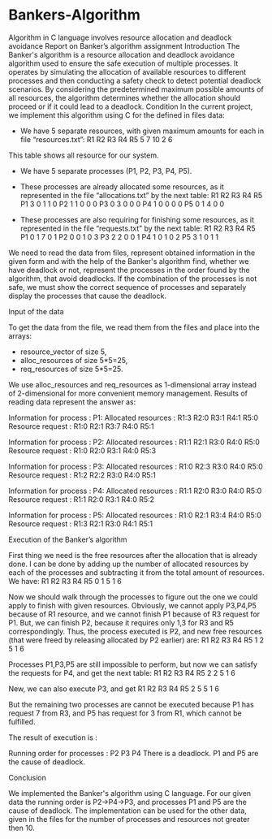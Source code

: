 # Bankers-Algorithm
Algorithm in C language involves resource allocation and deadlock avoidance
Report on Banker’s algorithm assignment
Introduction
The Banker's algorithm is a resource allocation and deadlock avoidance algorithm used to ensure the safe execution of multiple processes. It operates by simulating the allocation of available resources to different processes and then conducting a safety check to detect potential deadlock scenarios. By considering the predetermined maximum possible amounts of all resources, the algorithm determines whether the allocation should proceed or if it could lead to a deadlock.
Condition
In the current project, we implement this algorithm using C for the defined in files data:
-	We have 5 separate resources, with given maximum amounts for each in file “resources.txt”:
R1	R2	R3	R4	R5
5	7	10	2	6

This table shows all resource for our system.

-	We have 5 separate processes (P1, P2, P3, P4, P5).
-	These processes are already allocated some resources, as it represented in the file “allocations.txt” by the next table:
	R1	R2	R3	R4	R5
P1	3	0	1	1	0
P2	1	1	0	0	0
P3	0	3	0	0	0
P4	1	0	0	0	0
P5	0	1	4	0	0

-	These processes are also requiring for finishing some resources, as it represented in the file “requests.txt” by the next table:
	R1	R2	R3	R4	R5
P1	0	1	7	0	1
P2	0	0	1	0	3
P3	2	2	0	0	1
P4	1	0	1	0	2
P5	3	1	0	1	1

We need to read the data from files, represent obtained information in the given form and with the help of the Banker's algorithm find, whether we have deadlock or not, represent the processes in the order found by the algorithm, that avoid deadlocks. If the combination of the processes is not safe, we must show the correct sequence of processes and separately display the processes that cause the deadlock.

Input of the data

To get the data from the file, we read them from the files and place into the arrays: 
-	resource_vector of size 5,
-	alloc_resources of size 5*5=25,
-	req_resources of size 5*5=25.

We use alloc_resources and req_resources as 1-dimensional array instead of 2-dimensional for more convenient memory management.
Results of reading data represent the answer as:
 
Information for process : P1:
Allocated resources : R1:3 R2:0 R3:1 R4:1 R5:0
Resource request : R1:0 R2:1 R3:7 R4:0 R5:1

Information for process : P2:
Allocated resources : R1:1 R2:1 R3:0 R4:0 R5:0
Resource request : R1:0 R2:0 R3:1 R4:0 R5:3

Information for process : P3:
Allocated resources : R1:0 R2:3 R3:0 R4:0 R5:0
Resource request : R1:2 R2:2 R3:0 R4:0 R5:1

Information for process : P4:
Allocated resources : R1:1 R2:0 R3:0 R4:0 R5:0
Resource request : R1:1 R2:0 R3:1 R4:0 R5:2

Information for process : P5:
Allocated resources : R1:0 R2:1 R3:4 R4:0 R5:0
Resource request : R1:3 R2:1 R3:0 R4:1 R5:1

Execution of the Banker’s algorithm

First thing we need is the free resources after the allocation that is already done. I can be done by adding up the number of allocated resources by each of the processes and subtracting it from the total amount of resources. We have:
R1	R2	R3	R4	R5
0	1	5	1	6

Now we should walk through the processes to figure out the one we could apply to finish with given resources.
Obviously, we cannot apply P3,P4,P5 because of R1 resource, and we cannot finish P1 because of R3 request for P1. But, we can finish P2, because it requires only 1,3 for R3 and R5 correspondingly. Thus, the process executed is P2, and new free resources (that were freed by releasing allocated by P2 earlier) are:
R1	R2	R3	R4	R5
1	2	5	1	6

Processes P1,P3,P5 are still impossible to perform, but now we can satisfy the requests for P4, and get the next table:
R1	R2	R3	R4	R5
2	2	5	1	6

New, we can also execute P3, and get 
R1	R2	R3	R4	R5
2	5	5	1	6

But the remaining two processes are cannot be executed because P1 has request 7 from R3, and P5 has request for 3 from R1, which cannot be fulfilled.

The result of execution is :

Running order for processes : P2 P3 P4
There is a deadlock. P1  and P5 are the cause of deadlock.

Conclusion

We implemented the Banker's algorithm using C language.  For our given data the running order is P2->P4->P3, and processes P1 and P5 are the cause of deadlock. The implementation can be used for the other data, given in the files for the number of processes and resources not greater then 10.




